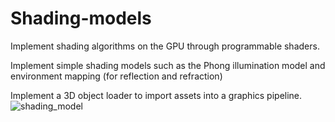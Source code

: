 # Shading-models

Implement shading algorithms on the GPU through programmable shaders.

Implement simple shading models such as the Phong illumination model and environment mapping (for reflection and refraction)

Implement a 3D object loader to import assets into a graphics pipeline.
![shading_model](https://github.com/Hyosang-Jeong/Shading-models/assets/70678504/2a8d7cee-141e-4c54-8114-70a2e5d15594)
